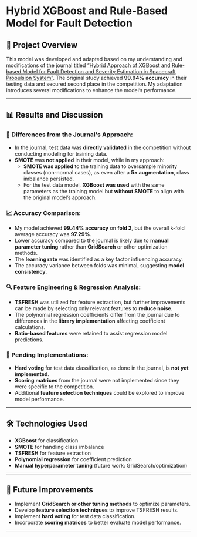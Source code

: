 # Hybrid XGBoost and Rule-Based Model for Fault Detection

## 📖 Project Overview
This model was developed and adapted based on my understanding and modifications of the journal titled [“Hybrid Approach of XGBoost and Rule-based Model for Fault Detection and Severity Estimation in Spacecraft Propulsion System”](http://papers.phmsociety.org/index.php/phmap/article/view/3709). The original study achieved **99.94% accuracy** in their testing data and secured second place in the competition. My adaptation introduces several modifications to enhance the model’s performance.

---

## 📊 Results and Discussion

### **🔬 Differences from the Journal's Approach:**
- In the journal, test data was **directly validated** in the competition without conducting modeling for training data.
- **SMOTE** was **not applied** in their model, while in my approach:
  - **SMOTE was applied** to the training data to oversample minority classes (non-normal cases), as even after a **5× augmentation**, class imbalance persisted.
  - For the test data model, **XGBoost was used** with the same parameters as the training model but **without SMOTE** to align with the original model’s approach.

### **📈 Accuracy Comparison:**
- My model achieved **99.44% accuracy** on **fold 2**, but the overall k-fold average accuracy was **97.29%**.
- Lower accuracy compared to the journal is likely due to **manual parameter tuning** rather than **GridSearch** or other optimization methods.
- The **learning rate** was identified as a key factor influencing accuracy.
- The accuracy variance between folds was minimal, suggesting **model consistency**.

### **🔍 Feature Engineering & Regression Analysis:**
- **TSFRESH** was utilized for feature extraction, but further improvements can be made by selecting only relevant features to **reduce noise**.
- The polynomial regression coefficients differ from the journal due to differences in the **library implementation** affecting coefficient calculations.
- **Ratio-based features** were retained to assist regression model predictions.

### **🚧 Pending Implementations:**
- **Hard voting** for test data classification, as done in the journal, is **not yet implemented**.
- **Scoring matrices** from the journal were not implemented since they were specific to the competition.
- Additional **feature selection techniques** could be explored to improve model performance.

---

## 🛠 Technologies Used
- **XGBoost** for classification
- **SMOTE** for handling class imbalance
- **TSFRESH** for feature extraction
- **Polynomial regression** for coefficient prediction
- **Manual hyperparameter tuning** (future work: GridSearch/optimization)

---

## 📌 Future Improvements
- Implement **GridSearch or other tuning methods** to optimize parameters.
- Develop **feature selection techniques** to improve TSFRESH results.
- Implement **hard voting** for test data classification.
- Incorporate **scoring matrices** to better evaluate model performance.

---

